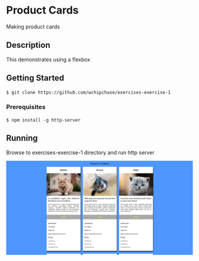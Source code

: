 # Product Cards
Making product cards


## Description
This demonstrates using a flexbox

## Getting Started
```
$ git clone https://github.com/wchipchase/exercises-exercise-1
```
### Prerequisites
```
$ npm install -g http-server
```

## Running
Browse to exercises-exercise-1 directory and run http server

![page of cats](https://raw.githubusercontent.com/wchipchase/exercises-exercise-1/master/screenshots/prod_cards.JPG "a bunch of cats")
